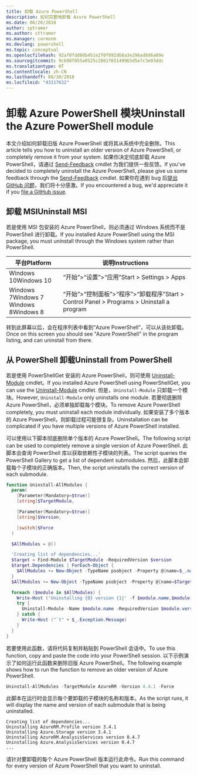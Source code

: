 ```yaml
---
title: 卸载 Azure PowerShell
description: 如何完整地卸载 Azure PowerShell
ms.date: 06/20/2018
author: sptramer
ms.author: sttramer
ms.manager: carmonm
ms.devlang: powershell
ms.topic: conceptual
ms.openlocfilehash: 92af0fdd8db451e2f0f092d66a3e296ad8d6a09e
ms.sourcegitcommit: 9cb98f055a0525c2061f65149965d5e7c3e03ddc
ms.translationtype: HT
ms.contentlocale: zh-CN
ms.lasthandoff: 08/30/2018
ms.locfileid: "43117632"
---
```

# <a name="uninstall-the-azure-powershell-module"></a><span data-ttu-id="a0391-103">卸载 Azure PowerShell 模块</span><span class="sxs-lookup"><span data-stu-id="a0391-103">Uninstall the Azure PowerShell module</span></span>

<span data-ttu-id="a0391-104">本文介绍如何卸载旧版 Azure PowerShell 或将其从系统中完全删除。</span><span class="sxs-lookup"><span data-stu-id="a0391-104">This article tells you how to uninstall an older version of Azure PowerShell, or completely remove it from your system.</span></span> <span data-ttu-id="a0391-105">如果你决定彻底卸载 Azure PowerShell，请通过 [Send-Feedback](/powershell/module/azurerm.profile/send-feedback) cmdlet 为我们提供一些反馈。</span><span class="sxs-lookup"><span data-stu-id="a0391-105">If you've decided to completely uninstall the Azure PowerShell, please give us some feedback through the [Send-Feedback](/powershell/module/azurerm.profile/send-feedback) cmdlet.</span></span>
<span data-ttu-id="a0391-106">如果你在遇到 bug 后[提出 GitHub 问题](https://github.com/azure/azure-powershell/issues)，我们将十分感激。</span><span class="sxs-lookup"><span data-stu-id="a0391-106">If you encountered a bug, we'd appreciate it if you [file a GitHub issue](https://github.com/azure/azure-powershell/issues).</span></span>

## <a name="uninstall-msi"></a><span data-ttu-id="a0391-107">卸载 MSI</span><span class="sxs-lookup"><span data-stu-id="a0391-107">Uninstall MSI</span></span>

<span data-ttu-id="a0391-108">若是使用 MSI 包安装的 Azure PowerShell，则必须通过 Windows 系统而不是 PowerShell 进行卸载。</span><span class="sxs-lookup"><span data-stu-id="a0391-108">If you installed Azure PowerShell using the MSI package, you must uninstall through the Windows system rather than PowerShell.</span></span>

| <span data-ttu-id="a0391-109">平台</span><span class="sxs-lookup"><span data-stu-id="a0391-109">Platform</span></span> | <span data-ttu-id="a0391-110">说明</span><span class="sxs-lookup"><span data-stu-id="a0391-110">Instructions</span></span> |
|----------|--------------|
| <span data-ttu-id="a0391-111">Windows 10</span><span class="sxs-lookup"><span data-stu-id="a0391-111">Windows 10</span></span> | <span data-ttu-id="a0391-112">“开始”>“设置”>“应用”</span><span class="sxs-lookup"><span data-stu-id="a0391-112">Start > Settings > Apps</span></span> |
| <span data-ttu-id="a0391-113">Windows 7</span><span class="sxs-lookup"><span data-stu-id="a0391-113">Windows 7</span></span> </br><span data-ttu-id="a0391-114">Windows 8</span><span class="sxs-lookup"><span data-stu-id="a0391-114">Windows 8</span></span> | <span data-ttu-id="a0391-115">“开始”>“控制面板”>“程序”>“卸载程序”</span><span class="sxs-lookup"><span data-stu-id="a0391-115">Start > Control Panel > Programs > Uninstall a program</span></span> |

<span data-ttu-id="a0391-116">转到此屏幕以后，会在程序列表中看到“Azure PowerShell”，可以从该处卸载。</span><span class="sxs-lookup"><span data-stu-id="a0391-116">Once on this screen you should see "Azure PowerShell" in the program listing, and can uninstall from there.</span></span>

## <a name="uninstall-from-powershell"></a><span data-ttu-id="a0391-117">从 PowerShell 卸载</span><span class="sxs-lookup"><span data-stu-id="a0391-117">Uninstall from PowerShell</span></span>

<span data-ttu-id="a0391-118">若是使用 PowerShellGet 安装的 Azure PowerShell，则可使用 [Uninstall-Module](/powershell/module/powershellget/uninstall-module) cmdlet。</span><span class="sxs-lookup"><span data-stu-id="a0391-118">If you installed Azure PowerShell using PowerShellGet, you can use the [Uninstall-Module](/powershell/module/powershellget/uninstall-module) cmdlet.</span></span> <span data-ttu-id="a0391-119">但是，`Uninstall-Module` 只卸载一个模块。</span><span class="sxs-lookup"><span data-stu-id="a0391-119">However, `Uninstall-Module` only uninstalls one module.</span></span> <span data-ttu-id="a0391-120">若要彻底删除 Azure PowerShell，必须单独卸载每个模块。</span><span class="sxs-lookup"><span data-stu-id="a0391-120">To remove Azure PowerShell completely, you must uninstall each module individually.</span></span> <span data-ttu-id="a0391-121">如果安装了多个版本的 Azure PowerShell，则卸载过程可能很复杂。</span><span class="sxs-lookup"><span data-stu-id="a0391-121">Uninstallation can be complicated if you have multiple versions of Azure PowerShell installed.</span></span>

<span data-ttu-id="a0391-122">可以使用以下脚本彻底删除单个版本的 Azure PowerShell。</span><span class="sxs-lookup"><span data-stu-id="a0391-122">The following script can be used to completely remove a single version of Azure PowerShell.</span></span> <span data-ttu-id="a0391-123">此脚本会查询 PowerShell 库以获取依赖性子模块的列表。</span><span class="sxs-lookup"><span data-stu-id="a0391-123">The script queries the PowerShell Gallery to get a list of dependent submodules.</span></span> <span data-ttu-id="a0391-124">然后，此脚本会卸载每个子模块的正确版本。</span><span class="sxs-lookup"><span data-stu-id="a0391-124">Then, the script uninstalls the correct version of each submodule.</span></span>

```powershell
function Uninstall-AllModules {
  param(
    [Parameter(Mandatory=$true)]
    [string]$TargetModule,

    [Parameter(Mandatory=$true)]
    [string]$Version,

    [switch]$Force
  )

  $AllModules = @()

  'Creating list of dependencies...'
  $target = Find-Module $TargetModule -RequiredVersion $version
  $target.Dependencies | ForEach-Object {
    $AllModules += New-Object -TypeName psobject -Property @{name=$_.name; version=$_.requiredversion}
  }
  $AllModules += New-Object -TypeName psobject -Property @{name=$TargetModule; version=$Version}

  foreach ($module in $AllModules) {
    Write-Host ('Uninstalling {0} version {1}' -f $module.name,$module.version)
    try {
      Uninstall-Module -Name $module.name -RequiredVersion $module.version -Force:$Force -ErrorAction Stop
    } catch {
      Write-Host ("`t" + $_.Exception.Message)
    }
  }
}
```

<span data-ttu-id="a0391-125">若要使用此函数，请将代码复制并粘贴到 PowerShell 会话中。</span><span class="sxs-lookup"><span data-stu-id="a0391-125">To use this function, copy and paste the code into your PowerShell session.</span></span> <span data-ttu-id="a0391-126">以下示例演示了如何运行此函数来删除旧版 Azure PowerShell。</span><span class="sxs-lookup"><span data-stu-id="a0391-126">The following example shows how to run the function to remove an older version of Azure PowerShell.</span></span>

```powershell
Uninstall-AllModules -TargetModule AzureRM -Version 4.4.1 -Force
```

<span data-ttu-id="a0391-127">此脚本在运行时会显示每个要卸载的子模块的名称和版本。</span><span class="sxs-lookup"><span data-stu-id="a0391-127">As the script runs, it will display the name and version of each submodule that is being uninstalled.</span></span>

```output
Creating list of dependencies...
Uninstalling AzureRM.Profile version 3.4.1
Uninstalling Azure.Storage version 3.4.1
Uninstalling AzureRM.AnalysisServices version 0.4.7
Uninstalling Azure.AnalysisServices version 0.4.7
...
```

<span data-ttu-id="a0391-128">请针对要卸载的每个 Azure PowerShell 版本运行此命令。</span><span class="sxs-lookup"><span data-stu-id="a0391-128">Run this command for every version of Azure PowerShell that you want to uninstall.</span></span>
